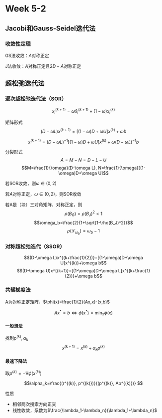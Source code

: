 # Week 5-2

## Jacobi和Gauss-Seidel迭代法

### 收敛性定理

GS法收敛：$A$对称正定

J法收敛：$A$对称正定且$2D-A$对称正定

## 超松弛迭代法

### 逐次超松弛迭代法（SOR）

$$x_i^{(k+1)}=\omega\bar{x}_i^{(k+1)}+(1-\omega)x_i^{(k)}$$

矩阵形式
$$(D-\omega L)x^{(k+1)}=[(1-\omega)D+\omega U]x^{(k)}+\omega b$$

$$x^{(k+1)}=(D-\omega L)^{-1}[(1-\omega)D+\omega U]x^{(k)}+\omega(D-\omega L)^{-1}b$$

分裂形式
$$A=M-N=D-L-U$$
$$M=\frac{1}{\omega}(D-\omega L), N=\frac{1}{\omega}[(1-\omega)D+\omega U]$$

若SOR收敛，则$\omega\in(0,2)$

若$A$对称正定，$\omega\in(0,2)$，则SOR收敛

若A是（块）三对角矩阵，对称正定，则
$$\rho(B_G)=\rho(B_J)^2<1 $$
$$\omega_b=\frac{2}{1+\sqrt{1-\rho(B_J)^2}}$$
$$\rho(\mathcal{L}_{\omega_b})=\omega_b-1$$

### 对称超松弛迭代（SSOR）

$$(D-\omega L)x^{(k+\frac{1}{2})}=[(1-\omega)D+\omega U]x^{(k)}+\omega b$$
$$(D-\omega U)x^{(k+1)}=[(1-\omega)D+\omega L]x^{(k+\frac{1}{2})}+\omega b$$

### 共轭梯度法

A为对称正定矩阵，$\phi(x)=\frac{1}{2}(Ax,x)-(x,b)$

$$Ax^*=b\iff \phi(x^*)=\min_x{\phi(x)} $$

#### 一般想法

找到$p^{(k)},\alpha_k$
$$x^{(k+1)}=x^{(k)}+\alpha_kp^{(k)}$$

#### 最速下降法

取$p^{(k)}=-\nabla\phi(x^{(k)})$

$$\alpha_k=\frac{(r^{(k)}, p^{(k)})}{(p^{(k)}, Ap^{(k)})} $$

性质

* 相邻两次搜索方向正交
* 线性收敛，系数为$\frac{\lambda_1-\lambda_n}{\lambda_1+\lambda_n}$
